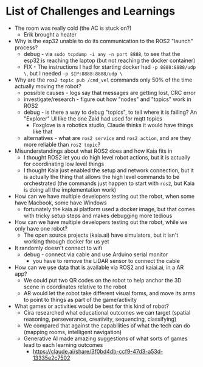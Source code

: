 # List of Challenges and Learnings

- The room was really cold (the AC is stuck on?)
    - Erik brought a heater
- Why is the esp32 unable to do its communication to the ROS2 "launch" process?
    - debug - via `sudo tcpdump -i any -n port 8888`, to see that the esp32 is reaching the laptop (but not reaching the docker container)
    - FIX - The instructions I had for starting docker had `-p 8888:8888/udp \`, but I needed `-p $IP:8888:8888/udp \`
- Why are the `ros2 topic pub /cmd_vel` commands only 50% of the time actually moving the robot?
    - possible causes - logs say that messages are getting lost, CRC error
    - investigate/research - figure out how "nodes" and "topics" work in ROS2
    - debug - is there a way to debug "topics", to tell where it is failing? An "Explorer" UI like the one Zaid had used for mqtt topics
        - Foxglove is a robotics studio, Claude thinks it would have things like that
    - alternatives - what are `ros2 service` and `ros2 action`, and are they more reliable than `ros2 topic`?
- Misunderstandings about what ROS2 does and how Kaia fits in
    - I thought ROS2 let you do high level robot actions, but it is actually for coordinating low level things
    - I thought Kaia just enabled the setup and network connection, but it is actually the thing that allows the high level commands to be orchestrated (the commands just happen to start with `ros2`, but Kaia is doing all the implementation work)
- How can we have multiple developers testing out the robot, when some have Macbook, some have Windows
    - fortunately the kaia.ai platform used a docker image, but that comes with tricky setup steps and makes debugging more tedious
- How can we have multiple developers testing out the robot, while we only have one robot?
    - The open source projects (kaia.ai) have simulators, but it isn't working through docker for us yet
- It randomly doesn't connect to wifi
    - debug - connect via cable and use Arduino serial monitor
        - you have to remove the LiDAR sensor to connect the cable
- How can we use data that is available via ROS2 and kaiai.ai, in a AR app?
    - We could put two QR codes on the robot to help anchor the 3D scene in coordinates relative to the robot
    - AR would let the robot take different visual forms, and move its arms to point to things as part of the game/activity
- What games or activities would be best for this kind of robot?
    - Cira researched what educational outcomes we can target (spatial reasoning, perseverance, creativity, sequencing, classifying)
    - We compared that against the capabilities of what the tech can do (mapping rooms, intelligent navigation)
    - Generative AI made amazing suggestions of what sorts of games lead to each learning outcomes
        - https://claude.ai/share/3f0bd4db-ccf9-47d3-a53d-13335e2c7502

